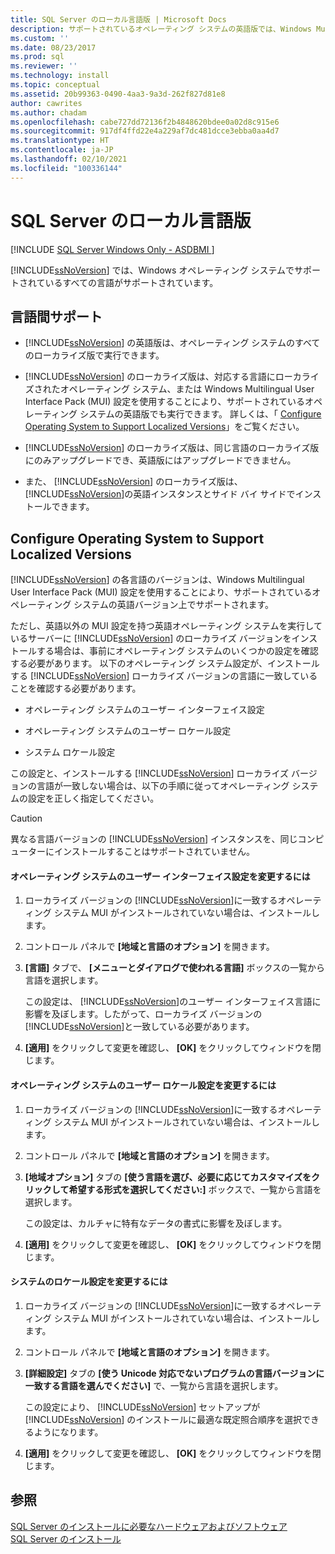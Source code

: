 ```yaml
---
title: SQL Server のローカル言語版 | Microsoft Docs
description: サポートされているオペレーティング システムの英語版では、Windows Multilingual User Interface Pack 設定を使用することで、SQL Server のローカライズ版がサポートされます。
ms.custom: ''
ms.date: 08/23/2017
ms.prod: sql
ms.reviewer: ''
ms.technology: install
ms.topic: conceptual
ms.assetid: 20b99363-0490-4aa3-9a3d-262f827d81e8
author: cawrites
ms.author: chadam
ms.openlocfilehash: cabe727dd72136f2b4848620bdee0a02d8c915e6
ms.sourcegitcommit: 917df4ffd22e4a229af7dc481dcce3ebba0aa4d7
ms.translationtype: HT
ms.contentlocale: ja-JP
ms.lasthandoff: 02/10/2021
ms.locfileid: "100336144"
---
```

# <a name="local-language-versions-in-sql-server"></a>SQL Server のローカル言語版
[!INCLUDE [SQL Server Windows Only - ASDBMI ](../../includes/applies-to-version/sql-windows-only-asdbmi.md)]

  [!INCLUDE[ssNoVersion](../../includes/ssnoversion-md.md)] では、Windows オペレーティング システムでサポートされているすべての言語がサポートされています。  
  
## <a name="cross-language-support"></a>言語間サポート  
  
-   [!INCLUDE[ssNoVersion](../../includes/ssnoversion-md.md)] の英語版は、オペレーティング システムのすべてのローカライズ版で実行できます。  
  
-   [!INCLUDE[ssNoVersion](../../includes/ssnoversion-md.md)] のローカライズ版は、対応する言語にローカライズされたオペレーティング システム、または Windows Multilingual User Interface Pack (MUI) 設定を使用することにより、サポートされているオペレーティング システムの英語版でも実行できます。 詳しくは、「 [Configure Operating System to Support Localized Versions](../../sql-server/install/local-language-versions-in-sql-server.md#BK_ConfigureOS)」をご覧ください。  
  
-   [!INCLUDE[ssNoVersion](../../includes/ssnoversion-md.md)] のローカライズ版は、同じ言語のローカライズ版にのみアップグレードでき、英語版にはアップグレードできません。  
  
-   また、 [!INCLUDE[ssNoVersion](../../includes/ssnoversion-md.md)] のローカライズ版は、 [!INCLUDE[ssNoVersion](../../includes/ssnoversion-md.md)]の英語インスタンスとサイド バイ サイドでインストールできます。  
  
##  <a name="configure-operating-system-to-support-localized-versions"></a><a name="BK_ConfigureOS"></a> Configure Operating System to Support Localized Versions  
 [!INCLUDE[ssNoVersion](../../includes/ssnoversion-md.md)] の各言語のバージョンは、Windows Multilingual User Interface Pack (MUI) 設定を使用することにより、サポートされているオペレーティング システムの英語バージョン上でサポートされます。  
  
 ただし、英語以外の MUI 設定を持つ英語オペレーティング システムを実行しているサーバーに [!INCLUDE[ssNoVersion](../../includes/ssnoversion-md.md)] のローカライズ バージョンをインストールする場合は、事前にオペレーティング システムのいくつかの設定を確認する必要があります。 以下のオペレーティング システム設定が、インストールする [!INCLUDE[ssNoVersion](../../includes/ssnoversion-md.md)] ローカライズ バージョンの言語に一致していることを確認する必要があります。  
  
-   オペレーティング システムのユーザー インターフェイス設定  
  
-   オペレーティング システムのユーザー ロケール設定  
  
-   システム ロケール設定  
  
 この設定と、インストールする [!INCLUDE[ssNoVersion](../../includes/ssnoversion-md.md)] ローカライズ バージョンの言語が一致しない場合は、以下の手順に従ってオペレーティング システムの設定を正しく指定してください。  
  
> [!CAUTION]  
>  異なる言語バージョンの [!INCLUDE[ssNoVersion](../../includes/ssnoversion-md.md)] インスタンスを、同じコンピューターにインストールすることはサポートされていません。  
  
#### <a name="to-change-the-operating-system-user-interface-setting"></a>オペレーティング システムのユーザー インターフェイス設定を変更するには  
  
1.  ローカライズ バージョンの [!INCLUDE[ssNoVersion](../../includes/ssnoversion-md.md)]に一致するオペレーティング システム MUI がインストールされていない場合は、インストールします。  
  
2.  コントロール パネルで **[地域と言語のオプション]** を開きます。  
  
3.  **[言語]** タブで、 **[メニューとダイアログで使われる言語]** ボックスの一覧から言語を選択します。  
  
     この設定は、 [!INCLUDE[ssNoVersion](../../includes/ssnoversion-md.md)]のユーザー インターフェイス言語に影響を及ぼします。したがって、ローカライズ バージョンの [!INCLUDE[ssNoVersion](../../includes/ssnoversion-md.md)]と一致している必要があります。  
  
4.  **[適用]** をクリックして変更を確認し、 **[OK]** をクリックしてウィンドウを閉じます。  
  
#### <a name="to-change-the-operating-system-user-locale-setting"></a>オペレーティング システムのユーザー ロケール設定を変更するには  
  
1.  ローカライズ バージョンの [!INCLUDE[ssNoVersion](../../includes/ssnoversion-md.md)]に一致するオペレーティング システム MUI がインストールされていない場合は、インストールします。  
  
2.  コントロール パネルで **[地域と言語のオプション]** を開きます。  
  
3.  **[地域オプション]** タブの **[使う言語を選び、必要に応じてカスタマイズをクリックして希望する形式を選択してください:]** ボックスで、一覧から言語を選択します。  
  
     この設定は、カルチャに特有なデータの書式に影響を及ぼします。  
  
4.  **[適用]** をクリックして変更を確認し、 **[OK]** をクリックしてウィンドウを閉じます。  
  
#### <a name="to-change-the-system-locale-setting"></a>システムのロケール設定を変更するには  
  
1.  ローカライズ バージョンの [!INCLUDE[ssNoVersion](../../includes/ssnoversion-md.md)]に一致するオペレーティング システム MUI がインストールされていない場合は、インストールします。  
  
2.  コントロール パネルで **[地域と言語のオプション]** を開きます。  
  
3.  **[詳細設定]** タブの **[使う Unicode 対応でないプログラムの言語バージョンに一致する言語を選んでください]** で、一覧から言語を選択します。  
  
     この設定により、 [!INCLUDE[ssNoVersion](../../includes/ssnoversion-md.md)] セットアップが [!INCLUDE[ssNoVersion](../../includes/ssnoversion-md.md)] のインストールに最適な既定照合順序を選択できるようになります。  
  
4.  **[適用]** をクリックして変更を確認し、 **[OK]** をクリックしてウィンドウを閉じます。  
  
## <a name="see-also"></a>参照  
 [SQL Server のインストールに必要なハードウェアおよびソフトウェア](../../sql-server/install/hardware-and-software-requirements-for-installing-sql-server.md)   
 [SQL Server のインストール](../../database-engine/install-windows/install-sql-server.md)  
  
  

